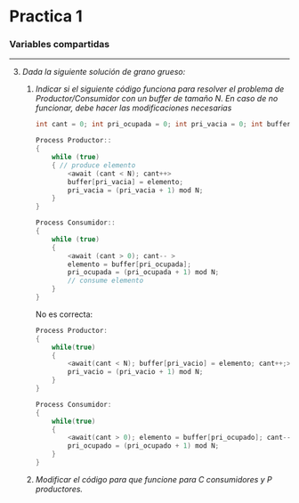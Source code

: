 # Practica 1

### Variables compartidas

---

3. _Dada la siguiente solución de grano grueso:_

   1. _Indicar si el siguiente código funciona para resolver el problema de Productor/Consumidor con un buffer de tamaño N. En caso de no funcionar, debe hacer las modificaciones necesarias_

        ```c
        int cant = 0; int pri_ocupada = 0; int pri_vacia = 0; int buffer[N];
    
        Process Productor::
        { 
            while (true)
            { // produce elemento
                <await (cant < N); cant++>
                buffer[pri_vacia] = elemento;
                pri_vacia = (pri_vacia + 1) mod N;
            }
        }

        Process Consumidor::
        { 
            while (true)
            { 
                <await (cant > 0); cant-- >
                elemento = buffer[pri_ocupada];
                pri_ocupada = (pri_ocupada + 1) mod N;
                // consume elemento
            }
        }

        ```

        No es correcta:

        ```c
        Process Productor:
        {
            while(true)
            {
                <await(cant < N); buffer[pri_vacio] = elemento; cant++;>
                pri_vacio = (pri_vacio + 1) mod N;
            }
        }

        Process Consumidor:
        {
            while(true)
            {
                <await(cant > 0); elemento = buffer[pri_ocupado]; cant--;>
                pri_ocupado = (pri_ocupado + 1) mod N;
            }
        }   
        ```

    2. _Modificar el código para que funcione para C consumidores y P productores._
    
    
